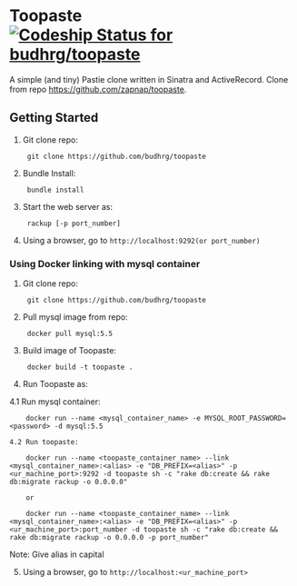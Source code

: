 Toopaste [![Codeship Status for budhrg/toopaste](https://www.codeship.io/projects/cc63cd10-08ef-0133-7b27-6a857506946a/status?branch=master)](https://codeship.com/projects/90428)
========

A simple (and tiny) Pastie clone written in Sinatra and ActiveRecord.
Clone from repo https://github.com/zapnap/toopaste.

## Getting Started

1. Git clone repo:

        git clone https://github.com/budhrg/toopaste

2. Bundle Install:

        bundle install

3. Start the web server as:

        rackup [-p port_number]

4. Using a browser, go to `http://localhost:9292(or port_number)`

### Using Docker linking with mysql container

1. Git clone repo:

        git clone https://github.com/budhrg/toopaste

2. Pull mysql image from repo:

        docker pull mysql:5.5

3. Build image of Toopaste:

        docker build -t toopaste .

4. Run Toopaste as:

  4.1 Run mysql container:

        docker run --name <mysql_container_name> -e MYSQL_ROOT_PASSWORD=<password> -d mysql:5.5

    4.2 Run toopaste:

        docker run --name <toopaste_container_name> --link <mysql_container_name>:<alias> -e "DB_PREFIX=<alias>" -p <ur_machine_port>:9292 -d toopaste sh -c "rake db:create && rake db:migrate rackup -o 0.0.0.0"

        or

        docker run --name <toopaste_container_name> --link <mysql_container_name>:<alias> -e "DB_PREFIX=<alias>" -p <ur_machine_port>:port_number -d toopaste sh -c "rake db:create && rake db:migrate rackup -o 0.0.0.0 -p port_number"

  Note: Give alias in capital

5. Using a browser, go to `http://localhost:<ur_machine_port>`
